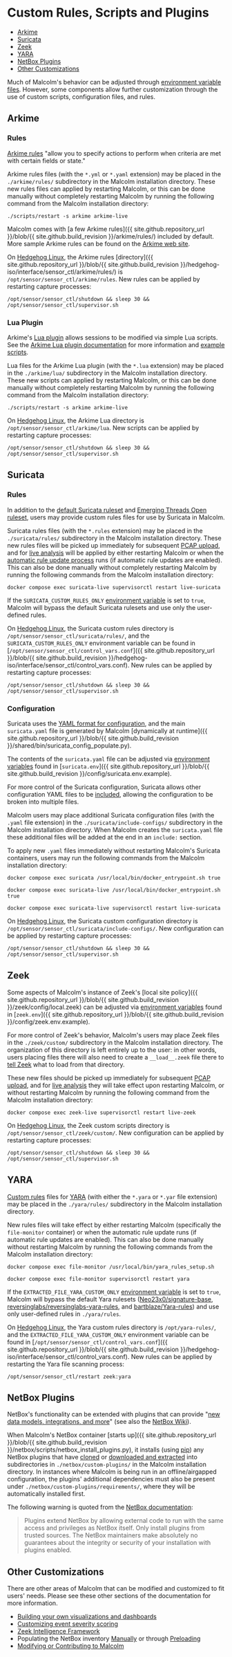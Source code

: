 # <a name="CustomRulesAndScripts"></a>Custom Rules, Scripts and Plugins

* [Arkime](#Arkime)
* [Suricata](#Suricata)
* [Zeek](#Zeek)
* [YARA](#YARA)
* [NetBox Plugins](#NetBox)
* [Other Customizations](#Other)

Much of Malcolm's behavior can be adjusted through [environment variable files](malcolm-config.md#MalcolmConfigEnvVars). However, some components allow further customization through the use of custom scripts, configuration files, and rules.

## <a name="Arkime"></a>Arkime

### Rules

[Arkime rules](https://arkime.com/rulesformat) "allow you to specify actions to perform when criteria are met with certain fields or state."

Arkime rules files (with the `*.yml` or `*.yaml` extension) may be placed in the `./arkime/rules/` subdirectory in the Malcolm installation directory. These new rules files can applied by restarting Malcolm, or this can be done manually without completely restarting Malcolm by running the following command from the Malcolm installation directory:

```
./scripts/restart -s arkime arkime-live
```

Malcolm comes with [a few Arkime rules]({{ site.github.repository_url }}/blob/{{ site.github.build_revision }}/arkime/rules/) included by default. More sample Arkime rules can be found on the [Arkime web site](https://arkime.com/rules).

On [Hedgehog Linux](hedgehog.md), the Arkime rules [directory]({{ site.github.repository_url }}/blob/{{ site.github.build_revision }}/hedgehog-iso/interface/sensor_ctl/arkime/rules/) is `/opt/sensor/sensor_ctl/arkime/rules`. New rules can be applied by restarting capture processes:

```
/opt/sensor/sensor_ctl/shutdown && sleep 30 && /opt/sensor/sensor_ctl/supervisor.sh
```

### Lua Plugin

Arkime's [Lua plugin](https://arkime.com/settings#lua) allows sessions to be modified via simple Lua scripts. See the [Arkime Lua plugin documentation](https://github.com/arkime/arkime/tree/main/capture/plugins/lua) for more information and [example scripts](https://github.com/arkime/arkime/tree/main/capture/plugins/lua/samples).

Lua files for the Arkime Lua plugin (with the `*.lua` extension) may be placed in the `./arkime/lua/` subdirectory in the Malcolm installation directory. These new scripts can applied by restarting Malcolm, or this can be done manually without completely restarting Malcolm by running the following command from the Malcolm installation directory:

```
./scripts/restart -s arkime arkime-live
```

On [Hedgehog Linux](hedgehog.md), the Arkime Lua directory is `/opt/sensor/sensor_ctl/arkime/lua`. New scripts can be applied by restarting capture processes:

```
/opt/sensor/sensor_ctl/shutdown && sleep 30 && /opt/sensor/sensor_ctl/supervisor.sh
```

## <a name="Suricata"></a>Suricata

### Rules

In addition to the [default Suricata ruleset](https://github.com/OISF/suricata/tree/master/rules) and [Emerging Threads Open ruleset](https://rules.emergingthreats.net/open/), users may provide custom rules files for use by Suricata in Malcolm.

Suricata rules files (with the `*.rules` extension) may be placed in the `./suricata/rules/` subdirectory in the Malcolm installation directory. These new rules files will be picked up immediately for subsequent [PCAP upload](upload.md#Upload), and for [live analysis](live-analysis.md#LocalPCAP) will be applied by either restarting Malcolm or when the [automatic rule update process](https://suricata-update.readthedocs.io/en/latest/) runs (if automatic rule updates are enabled). This can also be done manually without completely restarting Malcolm by running the following commands from the Malcolm installation directory:

```
docker compose exec suricata-live supervisorctl restart live-suricata
```

If the `SURICATA_CUSTOM_RULES_ONLY` [environment variable](malcolm-config.md#MalcolmConfigEnvVars) is set to `true`, Malcolm will bypass the default Suricata rulesets and use only the user-defined rules.

On [Hedgehog Linux](hedgehog.md), the Suricata custom rules directory is `/opt/sensor/sensor_ctl/suricata/rules/`, and the `SURICATA_CUSTOM_RULES_ONLY` environment variable can be found in [`/opt/sensor/sensor_ctl/control_vars.conf`]({{ site.github.repository_url }}/blob/{{ site.github.build_revision }}/hedgehog-iso/interface/sensor_ctl/control_vars.conf). New rules can be applied by restarting capture processes:

```
/opt/sensor/sensor_ctl/shutdown && sleep 30 && /opt/sensor/sensor_ctl/supervisor.sh
```

### Configuration

Suricata uses the [YAML format for configuration](https://docs.suricata.io/en/latest/configuration/suricata-yaml.html), and the main `suricata.yaml` file is generated by Malcolm [dynamically at runtime]({{ site.github.repository_url }}/blob/{{ site.github.build_revision }}/shared/bin/suricata_config_populate.py).

The contents of the `suricata.yaml` file can be adjusted via [environment variables](malcolm-config.md#MalcolmConfigEnvVars) found in [`suricata.env`]({{ site.github.repository_url }}/blob/{{ site.github.build_revision }}/config/suricata.env.example).

For more control of the Suricata configuration, Suricata allows other configuration YAML files to be [included](https://docs.suricata.io/en/latest/configuration/includes.html), allowing the configuration to be broken into multiple files.

Malcolm users may place additional Suricata configuration files (with the `.yaml` file extension) in the `./suricata/include-configs/` subdirectory in the Malcolm installation directory. When Malcolm creates the `suricata.yaml` file these additional files will be added at the end in an `include:` section.

To apply new `.yaml` files immediately without restarting Malcolm's Suricata containers, users may run the following commands from the Malcolm installation directory:

```
docker compose exec suricata /usr/local/bin/docker_entrypoint.sh true
```

```
docker compose exec suricata-live /usr/local/bin/docker_entrypoint.sh true
```

```
docker compose exec suricata-live supervisorctl restart live-suricata
```

On [Hedgehog Linux](hedgehog.md), the Suricata custom configuration directory is `/opt/sensor/sensor_ctl/suricata/include-configs/`. New configuration can be applied by restarting capture processes:

```
/opt/sensor/sensor_ctl/shutdown && sleep 30 && /opt/sensor/sensor_ctl/supervisor.sh
```

## <a name="Zeek"></a>Zeek

Some aspects of Malcolm's instance of Zeek's [local site policy]({{ site.github.repository_url }}/blob/{{ site.github.build_revision }}/zeek/config/local.zeek) can be adjusted via [environment variables](malcolm-config.md#MalcolmConfigEnvVars) found in [`zeek.env`]({{ site.github.repository_url }}/blob/{{ site.github.build_revision }}/config/zeek.env.example).

For more control of Zeek's behavior, Malcolm's users may place Zeek files in the `./zeek/custom/` subdirectory in the Malcolm installation directory. The organization of this directory is left entirely up to the user: in other words, users placing files there will also need to create a `__load__.zeek` file there to [tell Zeek](https://docs.zeek.org/en/master/quickstart.html#telling-zeek-which-scripts-to-load) what to load from that directory.

These new files should be picked up immediately for subsequent [PCAP upload](upload.md#Upload), and for [live analysis](live-analysis.md#LocalPCAP) they will take effect upon restarting Malcolm, or without restarting Malcolm by running the following command from the Malcolm installation directory:

```
docker compose exec zeek-live supervisorctl restart live-zeek
```

On [Hedgehog Linux](hedgehog.md), the Zeek custom scripts directory is `/opt/sensor/sensor_ctl/zeek/custom/`. New configuration can be applied by restarting capture processes:

```
/opt/sensor/sensor_ctl/shutdown && sleep 30 && /opt/sensor/sensor_ctl/supervisor.sh
```

## <a name="YARA"></a>YARA

[Custom rules](https://yara.readthedocs.io/en/stable/writingrules.html) files for [YARA](https://github.com/VirusTotal/yara) (with either the `*.yara` or `*.yar` file extension) may be placed in the `./yara/rules/` subdirectory in the Malcolm installation directory.

New rules files will take effect by either restarting Malcolm (specifically the `file-monitor` container) or when the automatic rule update runs (if automatic rule updates are enabled). This can also be done manually without restarting Malcolm by running the following commands from the Malcolm installation directory:

```
docker compose exec file-monitor /usr/local/bin/yara_rules_setup.sh
```

```
docker compose exec file-monitor supervisorctl restart yara
```

If the `EXTRACTED_FILE_YARA_CUSTOM_ONLY` [environment variable](malcolm-config.md#MalcolmConfigEnvVars) is set to `true`, Malcolm will bypass the default Yara rulesets ([Neo23x0/signature-base](https://github.com/Neo23x0/signature-base), [reversinglabs/reversinglabs-yara-rules](https://github.com/reversinglabs/reversinglabs-yara-rules), and [bartblaze/Yara-rules](https://github.com/bartblaze/Yara-rules)) and use only user-defined rules in `./yara/rules`.

On [Hedgehog Linux](hedgehog.md), the Yara custom rules directory is `/opt/yara-rules/`, and the `EXTRACTED_FILE_YARA_CUSTOM_ONLY` environment variable can be found in [`/opt/sensor/sensor_ctl/control_vars.conf`]({{ site.github.repository_url }}/blob/{{ site.github.build_revision }}/hedgehog-iso/interface/sensor_ctl/control_vars.conf). New rules can be applied by restarting the Yara file scanning process:

```
/opt/sensor/sensor_ctl/restart zeek:yara
```

## <a name="NetBox"></a>NetBox Plugins

NetBox's functionality can be extended with plugins that can provide "[new data models, integrations, and more](https://netboxlabs.com/netbox-plugins/)" (see also the [NetBox Wiki](https://github.com/netbox-community/netbox/wiki/Plugins)).

When Malcolm's NetBox container [starts up]({{ site.github.repository_url }}/blob/{{ site.github.build_revision }}/netbox/scripts/netbox_install_plugins.py), it installs (using [pip](https://packaging.python.org/en/latest/guides/tool-recommendations/#installing-packages)) any NetBox plugins that have [cloned](https://docs.github.com/en/repositories/creating-and-managing-repositories/cloning-a-repository) or [downloaded and extracted](https://docs.github.com/en/repositories/working-with-files/using-files/downloading-source-code-archives) into subdirectories in `./netbox/custom-plugins/` in the Malcolm installation directory. In instances where Malcolm is being run in an offline/airgapped configuration, the plugins' additional dependencies must also be present under `./netbox/custom-plugins/requirements/`, where they will be automatically installed first.

The following warning is quoted from the [NetBox documentation](https://netboxlabs.com/docs/netbox/en/stable/configuration/plugins/):

> Plugins extend NetBox by allowing external code to run with the same access and privileges as NetBox itself. Only install plugins from trusted sources. The NetBox maintainers make absolutely no guarantees about the integrity or security of your installation with plugins enabled.

## <a name="Other"></a>Other Customizations

There are other areas of Malcolm that can be modified and customized to fit users' needs. Please see these other sections of the documentation for more information.

* [Building your own visualizations and dashboards](dashboards.md#BuildDashboard)
* [Customizing event severity scoring](severity.md#SeverityConfig)
* [Zeek Intelligence Framework](zeek-intel.md#ZeekIntel)
* Populating the NetBox inventory [Manually](asset-interaction-analysis.md#NetBoxPopManual) or through [Preloading](asset-interaction-analysis.md#NetBoxPreload)
* [Modifying or Contributing to Malcolm](contributing-guide.md#Contributing)
